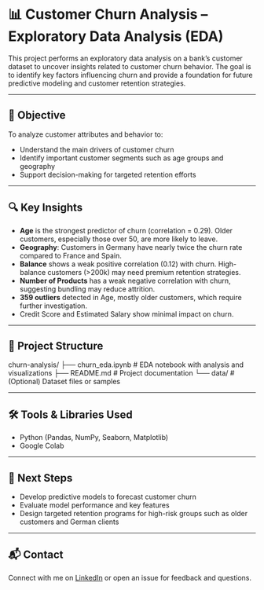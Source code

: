 # 📊 Customer Churn Analysis – Exploratory Data Analysis (EDA)

This project performs an exploratory data analysis on a bank’s customer dataset to uncover insights related to customer churn behavior. The goal is to identify key factors influencing churn and provide a foundation for future predictive modeling and customer retention strategies.

---

## 🧠 Objective

To analyze customer attributes and behavior to:
- Understand the main drivers of customer churn
- Identify important customer segments such as age groups and geography
- Support decision-making for targeted retention efforts

---

## 🔍 Key Insights

- **Age** is the strongest predictor of churn (correlation = 0.29). Older customers, especially those over 50, are more likely to leave.
- **Geography**: Customers in Germany have nearly twice the churn rate compared to France and Spain.
- **Balance** shows a weak positive correlation (0.12) with churn. High-balance customers (>200k) may need premium retention strategies.
- **Number of Products** has a weak negative correlation with churn, suggesting bundling may reduce attrition.
- **359 outliers** detected in Age, mostly older customers, which require further investigation.
- Credit Score and Estimated Salary show minimal impact on churn.

---

## 📁 Project Structure

churn-analysis/
├── churn_eda.ipynb # EDA notebook with analysis and visualizations
├── README.md # Project documentation
└── data/ # (Optional) Dataset files or samples

---

## 🛠️ Tools & Libraries Used

- Python (Pandas, NumPy, Seaborn, Matplotlib)
- Google Colab

---

## 📌 Next Steps

- Develop predictive models to forecast customer churn
- Evaluate model performance and key features
- Design targeted retention programs for high-risk groups such as older customers and German clients

---

## 📬 Contact

Connect with me on [LinkedIn](https://www.linkedin.com/in/s-m-abrar-hossain-asif-95627418a/) or open an issue for feedback and questions.
